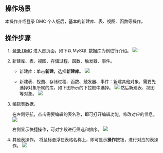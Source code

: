 ## 操作场景

本操作介绍登录 DMC 个人版后，基本的新建库、表、视图、函数等操作。

## 操作步骤

1. [登录 DMC](https://dms.cloud.tencent.com/#/login) 进入首页面，如下以 MySQL 数据库为例进行介绍。
   ![](https://qcloudimg.tencent-cloud.cn/raw/3e3c82ffce2a648a68d1d3d912bc00cb.png)

2. 新建库、表、视图、存储过程、函数、触发器、事件。

   - 新建库：单击**新建**，选择**新建库**。
   ![](https://qcloudimg.tencent-cloud.cn/raw/cd128a0f0bd002b3ed797818015b5409.png)

   - 新建表、视图、存储过程、函数、触发器、事件：新建其他对象，需要先选择对象所属的库，如下图所示的下拉框中选择。
   ![](https://qcloudimg.tencent-cloud.cn/raw/889520e6d9e1a4bb01a15da80ffc5e1f.png)
   然后新建表、视图等对象。
   ![](https://qcloudimg.tencent-cloud.cn/raw/f99e1b9754e9938e88ab285a2333567c.png)
   
3. 编辑表数据。
   
   在左侧导航，点击需要编辑的表名称，即可打开编辑功能，修改对应的信息。
   ![](https://qcloudimg.tencent-cloud.cn/raw/db13c7f94f3276fcca740615915daab7.png)
   
   右侧显示快捷操作，可对字段进行筛选和排序。
   ![](https://qcloudimg.tencent-cloud.cn/raw/51dacf3f80732371d2de1d615c4013a3.png)
   
4. 其他表操作。 
   将鼠标悬浮在表格名称上，即可显示**操作**按钮，进行对应的表操作。
   ![](https://qcloudimg.tencent-cloud.cn/raw/ceeac7dbd40fbf8495d0b5294a8e9648.png)


